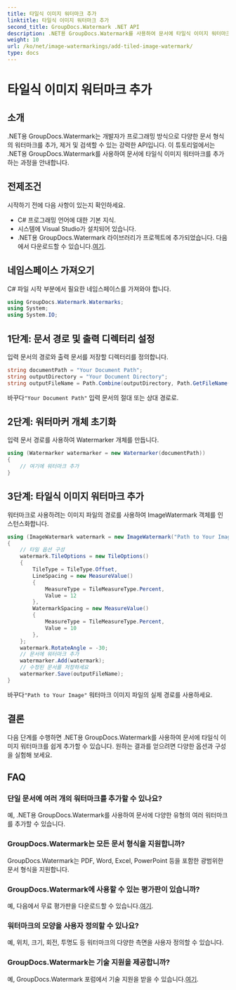 ```yaml
---
title: 타일식 이미지 워터마크 추가
linktitle: 타일식 이미지 워터마크 추가
second_title: GroupDocs.Watermark .NET API
description: .NET용 GroupDocs.Watermark를 사용하여 문서에 타일식 이미지 워터마크를 추가하는 방법을 알아보세요. 쉽고 효율적이며 사용자 정의가 가능합니다.
weight: 10
url: /ko/net/image-watermarkings/add-tiled-image-watermark/
type: docs
---
```

# 타일식 이미지 워터마크 추가

## 소개
.NET용 GroupDocs.Watermark는 개발자가 프로그래밍 방식으로 다양한 문서 형식의 워터마크를 추가, 제거 및 검색할 수 있는 강력한 API입니다. 이 튜토리얼에서는 .NET용 GroupDocs.Watermark를 사용하여 문서에 타일식 이미지 워터마크를 추가하는 과정을 안내합니다.
## 전제조건
시작하기 전에 다음 사항이 있는지 확인하세요.
- C# 프로그래밍 언어에 대한 기본 지식.
- 시스템에 Visual Studio가 설치되어 있습니다.
- .NET용 GroupDocs.Watermark 라이브러리가 프로젝트에 추가되었습니다. 다음에서 다운로드할 수 있습니다.[여기](https://releases.groupdocs.com/Watermark/net/).

## 네임스페이스 가져오기
C# 파일 시작 부분에서 필요한 네임스페이스를 가져와야 합니다.
```csharp
using GroupDocs.Watermark.Watermarks;
using System;
using System.IO;
```
## 1단계: 문서 경로 및 출력 디렉터리 설정
입력 문서의 경로와 출력 문서를 저장할 디렉터리를 정의합니다.
```csharp
string documentPath = "Your Document Path";
string outputDirectory = "Your Document Directory";
string outputFileName = Path.Combine(outputDirectory, Path.GetFileName(documentPath));
```
 바꾸다`"Your Document Path"` 입력 문서의 절대 또는 상대 경로로.
## 2단계: 워터마커 개체 초기화
입력 문서 경로를 사용하여 Watermarker 개체를 만듭니다.
```csharp
using (Watermarker watermarker = new Watermarker(documentPath))
{
    // 여기에 워터마크 추가
}
```
## 3단계: 타일식 이미지 워터마크 추가
워터마크로 사용하려는 이미지 파일의 경로를 사용하여 ImageWatermark 객체를 인스턴스화합니다.
```csharp
using (ImageWatermark watermark = new ImageWatermark("Path to Your Image"))
{
    // 타일 옵션 구성
    watermark.TileOptions = new TileOptions()
    {
        TileType = TileType.Offset,
        LineSpacing = new MeasureValue()
        {
            MeasureType = TileMeasureType.Percent,
            Value = 12
        },
        WatermarkSpacing = new MeasureValue()
        {
            MeasureType = TileMeasureType.Percent,
            Value = 10
        },
    };
    watermark.RotateAngle = -30;
    // 문서에 워터마크 추가
    watermarker.Add(watermark);
    // 수정된 문서를 저장하세요
    watermarker.Save(outputFileName);
}
```
 바꾸다`"Path to Your Image"` 워터마크 이미지 파일의 실제 경로를 사용하세요.

## 결론
다음 단계를 수행하면 .NET용 GroupDocs.Watermark를 사용하여 문서에 타일식 이미지 워터마크를 쉽게 추가할 수 있습니다. 원하는 결과를 얻으려면 다양한 옵션과 구성을 실험해 보세요.
## FAQ
### 단일 문서에 여러 개의 워터마크를 추가할 수 있나요?
예, .NET용 GroupDocs.Watermark를 사용하여 문서에 다양한 유형의 여러 워터마크를 추가할 수 있습니다.
### GroupDocs.Watermark는 모든 문서 형식을 지원합니까?
GroupDocs.Watermark는 PDF, Word, Excel, PowerPoint 등을 포함한 광범위한 문서 형식을 지원합니다.
### GroupDocs.Watermark에 사용할 수 있는 평가판이 있습니까?
 예, 다음에서 무료 평가판을 다운로드할 수 있습니다.[여기](https://releases.groupdocs.com/).
### 워터마크의 모양을 사용자 정의할 수 있나요?
예, 위치, 크기, 회전, 투명도 등 워터마크의 다양한 측면을 사용자 정의할 수 있습니다.
### GroupDocs.Watermark는 기술 지원을 제공합니까?
 예, GroupDocs.Watermark 포럼에서 기술 지원을 받을 수 있습니다.[여기](https://forum.groupdocs.com/c/watermark/19).